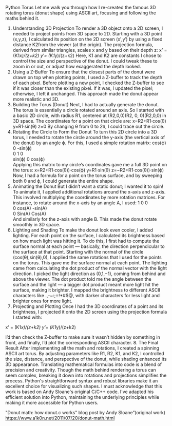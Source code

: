 Python Torus
Let me walk you through how I re-created the famous 3D rotating torus (donut shape) using ASCII art, focusing  and following the maths behind it.
1. Understanding 3D Projection
To render a 3D object onto a 2D screen, I needed to project points from 3D space to 2D. Starting with a 3D point (x,y,z), I calculated its position on the 2D screen (x′,y′) by using a fixed distance K2from the viewer (at the origin). The projection formula, derived from similar triangles, scales x and y based on their depth z:
x’ = (K1*x)/(z+k2)
y′= (K1*y)/(z+k2)
Here, K1 and K2 are constants I chose to control the size and perspective of the donut. I could tweak these to zoom in or out, or adjust how exaggerated the depth looked.
2. Using a Z-Buffer
To ensure that the closest parts of the donut were drawn on top when plotting points, I used a Z-buffer to track the depth of each pixel. Before plotting a new point, I checked the Z-buffer to see if it was closer than the existing pixel. If it was, I updated the pixel; otherwise, I left it unchanged. This approach made the donut appear more realistic and 3D.
3. Building the Torus (Donut)
Next, I had to actually generate the donut. The torus is essentially a circle rotated around an axis. So I started with a basic 2D circle, with radius R1, centered at (R2,0,0)(R2, 0, 0)(R2,0,0) in 3D space. The coordinates for a point on that circle are:
x=R2+R1⋅cos(θ) 
 y=R1⋅sin(θ)
 z=0
By changing θ from 0 to 2π, I could trace out the circle.
4. Rotating the Circle to Form the Donut
To turn this 2D circle into a 3D torus, I needed to rotate the circle around the y-axis (the vertical axis of the donut) by an angle ϕ. For this, I used a simple rotation matrix:
        cos(ϕ)     0      -sin(ϕ)                                                    
            0            1               0                    
          sin(ϕ)     0      cos(ϕ)                              
Applying this matrix to my circle’s coordinates gave me a full 3D point on the torus:
x=R2+R1⋅cos(θ))⋅cos(ϕ)
y=R1⋅sin(θ)
z=−R2+R1⋅cos(θ))⋅sin(ϕ)
Now, I had a formula for a point on the torus surface, and by sweeping both θ and ϕ, I could generate the entire shape.
5. Animating the Donut
But I didn’t want a static donut; I wanted it to spin! To animate it, I applied additional rotations around the x-axis and z-axis. This involved multiplying the coordinates by more rotation matrices.
For instance, to rotate around the x-axis by an angle A, I used:
        1              0                  0                                         
         0          cos(A)          -sin(A)                                                           
         0          Sin(A)          Cos(A)        
And similarly for the z-axis with angle B. This made the donut rotate smoothly in 3D space.
6. Lighting and Shading
To make the donut look even cooler, I added lighting. For each point on the surface, I calculated its brightness based on how much light was hitting it. To do this, I first had to compute the surface normal at each point — basically, the direction perpendicular to the surface at that point.
Starting with the normal of the circle (cos(θ),sin(θ),0), I applied the same rotations that I used for the points on the torus. This gave me the surface normal at each point.
The lighting came from calculating the dot product of the normal vector with the light direction. I picked the light direction as (0,1,−1), coming from behind and above the viewer. The dot product told me the angle between the surface and the light — a bigger dot product meant more light hit the surface, making it brighter. I mapped the brightness to different ASCII characters like .,-~:;=!*#$@, with darker characters for less light and brighter ones for more light.
7. Projecting and Plotting
Once I had the 3D coordinates of a point and its brightness, I projected it onto the 2D screen using the projection formula I started with:

x’ = (K1*x)/(z+k2)
y′= (K1*y)/(z+k2)

I’d then check the Z-buffer to make sure it wasn’t hidden by something in front, and finally, I’d plot the corresponding ASCII character.
8. The Final Result
After implementing all the math and rotations, I created a spinning ASCII art torus. By adjusting parameters like R1, R2, K1, and K2, I controlled the size, distance, and perspective of the donut, while shading enhanced its 3D appearance.
Translating mathematical formulas into code is a blend of precision and creativity. Though the math behind rendering a torus can seem complex, breaking it down into rotations and projections simplifies the process. Python's straightforward syntax and robust libraries make it an excellent choice for visualizing such shapes.
I must acknowledge that this work is based on Andy Sloane's original C/C++ code. I've adapted his efficient solution into Python, maintaining the underlying principles while making it more accessible for Python users.

"Donut math: how donut.c works" blog post by Andy Sloane”(original work)
https://www.a1k0n.net/2011/07/20/donut-math.html
